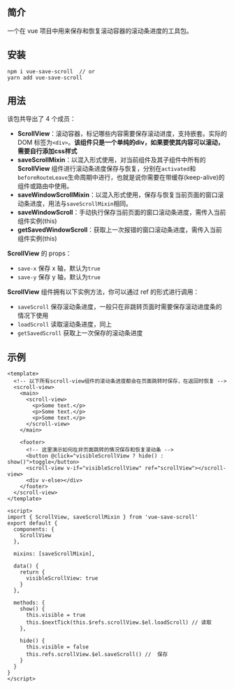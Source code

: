 ## 简介

一个在 vue 项目中用来保存和恢复滚动容器的滚动条进度的工具包。

## 安装

```
npm i vue-save-scroll  // or
yarn add vue-save-scroll
```

## 用法

该包共导出了 4 个成员：

- **ScrollView**：滚动容器，标记哪些内容需要保存滚动进度，支持嵌套。实际的 DOM 标签为`<div>`。**该组件只是一个单纯的div，如果要使其内容可以滚动，需要自行添加css样式**
- **saveScrollMixin**：以混入形式使用，对当前组件及其子组件中所有的 **ScrollView** 组件进行滚动条进度保存与恢复，分别在`activated`和`beforeRouteLeave`生命周期中进行，也就是说你需要在带缓存(keep-alive)的组件或路由中使用。
- **saveWindowScrollMixin**：以混入形式使用，保存与恢复当前页面的窗口滚动条进度，用法与`saveScrollMixin`相同。
- **saveWindowScroll**：手动执行保存当前页面的窗口滚动条进度，需传入当前组件实例(this)
- **getSavedWindowScroll**：获取上一次报错的窗口滚动条进度，需传入当前组件实例(this)

**ScrollView** 的 props：

- `save-x` 保存 x 轴，默认为`true`
- `save-y` 保存 y 轴，默认为`true`

**ScrollView** 组件拥有以下实例方法，你可以通过 ref 的形式进行调用：

- `saveScroll` 保存滚动条进度，一般只在非跳转页面时需要保存滚动进度条的情况下使用
- `loadScroll` 读取滚动条进度，同上
- `getSavedScroll` 获取上一次保存的滚动条进度

## 示例

```vue
<template>
  <!-- 以下所有scroll-view组件的滚动条进度都会在页面跳转时保存，在返回时恢复 -->
  <scroll-view>
    <main>
      <scroll-view>
        <p>Some text.</p>
        <p>Some text.</p>
        <p>Some text.</p>
      </scroll-view>
    </main>

    <footer>
      <!-- 这里演示如何在非页面跳转的情况保存和恢复滚动条 -->
      <button @click="visibleScrollView ? hide() : show()">toggle</button>
      <scroll-view v-if="visibleScrollView" ref="scrollView"></scroll-view>
      <div v-else></div>
    </footer>
  </scroll-view>
</template>

<script>
import { ScrollView, saveScrollMixin } from 'vue-save-scroll'
export default {
  components: {
    ScrollView
  },

  mixins: [saveScrollMixin],

  data() {
    return {
      visibleScrollView: true
    }
  },

  methods: {
    show() {
      this.visible = true
      this.$nextTick(this.$refs.scrollView.$el.loadScroll) // 读取
    },

    hide() {
      this.visible = false
      this.refs.scrollView.$el.saveScroll() //  保存
    }
  }
}
</script>
```
